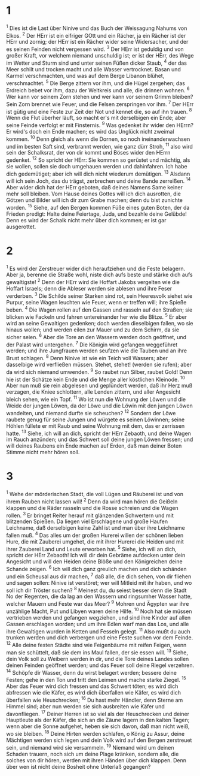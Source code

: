 # 1
<sup>1</sup> Dies ist die Last über Ninive und das Buch der Weissagung Nahums von Elkos. <sup>2</sup> Der HErr ist ein eifriger GOtt und ein Rächer, ja ein Rächer ist der HErr und zornig; der HErr ist ein Rächer wider seine Widersacher, und der es seinen Feinden nicht vergessen wird. <sup>3</sup> Der HErr ist geduldig und von großer Kraft, vor welchem niemand unschuldig ist; er ist der HErr, des Wege im Wetter und Sturm sind und unter seinen Füßen dicker Staub, <sup>4</sup> der das Meer schilt und trocken macht und alle Wasser vertrocknet. Basan und Karmel verschmachten, und was auf dem Berge Libanon blühet, verschmachtet. <sup>5</sup> Die Berge zittern vor ihm, und die Hügel zergehen; das Erdreich bebet vor ihm, dazu der Weltkreis und alle, die drinnen wohnen. <sup>6</sup> Wer kann vor seinem Zorn stehen und wer kann vor seinem Grimm bleiben? Sein Zorn brennet wie Feuer, und die Felsen zerspringen vor ihm. <sup>7</sup> Der HErr ist gütig und eine Feste zur Zeit der Not und kennet die, so auf ihn trauen. <sup>8</sup> Wenn die Flut überher läuft, so macht er's mit derselbigen ein Ende; aber seine Feinde verfolgt er mit Finsternis. <sup>9</sup> Was gedenket ihr wider den HErrn? Er wird's doch ein Ende machen; es wird das Unglück nicht zweimal kommen. <sup>10</sup> Denn gleich als wenn die Dornen, so noch ineinanderwachsen und im besten Saft sind, verbrannt werden, wie ganz dürr Stroh, <sup>11</sup> also wird sein der Schalksrat, der von dir kommt und Böses wider den HErrn gedenket. <sup>12</sup> So spricht der HErr: Sie kommen so gerüstet und mächtig, als sie wollen, sollen sie doch umgehauen werden und dahinfahren. Ich habe dich gedemütiget; aber ich will dich nicht wiederum demütigen. <sup>13</sup> Alsdann will ich sein Joch, das du trägst, zerbrechen und deine Bande zerreißen. <sup>14</sup> Aber wider dich hat der HErr geboten, daß deines Namens Same keiner mehr soll bleiben. Vom Hause deines Gottes will ich dich ausrotten, die Götzen und Bilder will ich dir zum Grabe machen; denn du bist zunichte worden. <sup>15</sup> Siehe, auf den Bergen kommen Füße eines guten Boten, der da Frieden predigt: Halte deine Feiertage, Juda, und bezahle deine Gelübde! Denn es wird der Schalk nicht mehr über dich kommen; er ist gar ausgerottet.

# 2
<sup>1</sup> Es wird der Zerstreuer wider dich heraufziehen und die Feste belagern. Aber ja, berenne die Straße wohl, niste dich aufs beste und stärke dich aufs gewaltigste! <sup>2</sup> Denn der HErr wird die Hoffart Jakobs vergelten wie die Hoffart Israels; denn die Ableser werden sie ablesen und ihre Feser verderben. <sup>3</sup> Die Schilde seiner Starken sind rot, sein Heeresvolk siehet wie Purpur, seine Wagen leuchten wie Feuer, wenn er treffen will; ihre Spieße beben. <sup>4</sup> Die Wagen rollen auf den Gassen und rasseln auf den Straßen; sie blicken wie Fackeln und fahren untereinander her wie die Blitze. <sup>5</sup> Er aber wird an seine Gewaltigen gedenken; doch werden dieselbigen fallen, wo sie hinaus wollen; und werden eilen zur Mauer und zu dem Schirm, da sie sicher seien. <sup>6</sup> Aber die Tore an den Wassern werden doch geöffnet, und der Palast wird untergehen. <sup>7</sup> Die Königin wird gefangen weggeführet werden; und ihre Jungfrauen werden seufzen wie die Tauben und an ihre Brust schlagen. <sup>8</sup> Denn Ninive ist wie ein Teich voll Wassers; aber dasselbige wird verfließen müssen. Stehet, stehet! (werden sie rufen); aber da wird sich niemand umwenden. <sup>9</sup> So raubet nun Silber, raubet Gold! Denn hie ist der Schätze kein Ende und die Menge aller köstlichen Kleinode. <sup>10</sup> Aber nun muß sie rein abgelesen und geplündert werden, daß ihr Herz muß verzagen, die Kniee schlottern, alle Lenden zittern, und aller Angesicht bleich sehen, wie ein Topf. <sup>11</sup> Wo ist nun die Wohnung der Löwen und die Weide der jungen Löwen, da der Löwe und die Löwin mit den jungen Löwen wandelten, und niemand durfte sie scheuchen? <sup>12</sup> Sondern der Löwe raubete genug für seine Jungen und würgete es seinen Löwinnen; seine Höhlen füllete er mit Raub und seine Wohnung mit dem, das er zerrissen hatte. <sup>13</sup> Siehe, ich will an dich, spricht der HErr Zebaoth, und deine Wagen im Rauch anzünden; und das Schwert soll deine jungen Löwen fressen; und will deines Raubens ein Ende machen auf Erden, daß man deiner Boten Stimme nicht mehr hören soll.

# 3
<sup>1</sup> Wehe der mörderischen Stadt, die voll Lügen und Räuberei ist und von ihrem Rauben nicht lassen will! <sup>2</sup> Denn da wird man hören die Geißeln klappen und die Räder rasseln und die Rosse schreien und die Wagen rollen. <sup>3</sup> Er bringet Reiter herauf mit glänzenden Schwertern und mit blitzenden Spießen. Da liegen viel Erschlagene und große Haufen Leichname, daß derselbigen keine Zahl ist und man über ihre Leichname fallen muß. <sup>4</sup> Das alles um der großen Hurerei willen der schönen lieben Hure, die mit Zauberei umgehet, die mit ihrer Hurerei die Heiden und mit ihrer Zauberei Land und Leute erworben hat. <sup>5</sup> Siehe, ich will an dich, spricht der HErr Zebaoth! Ich will dir dein Gebräme aufdecken unter dein Angesicht und will den Heiden deine Blöße und den Königreichen deine Schande zeigen. <sup>6</sup> Ich will dich ganz greulich machen und dich schänden und ein Scheusal aus dir machen, <sup>7</sup> daß alle, die dich sehen, von dir fliehen und sagen sollen: Ninive ist verstöret; wer will Mitleid mit ihr haben, und wo soll ich dir Tröster suchen? <sup>8</sup> Meinest du, du seiest besser denn die Stadt No der Regenten, die da lag an den Wassern und ringsumher Wasser hatte, welcher Mauern und Feste war das Meer? <sup>9</sup> Mohren und Ägypten war ihre unzählige Macht, Put und Libyen waren deine Hilfe. <sup>10</sup> Noch hat sie müssen vertrieben werden und gefangen wegziehen, und sind ihre Kinder auf allen Gassen erschlagen worden; und um ihre Edlen warf man das Los, und alle ihre Gewaltigen wurden in Ketten und Fesseln gelegt. <sup>11</sup> Also mußt du auch trunken werden und dich verbergen und eine Feste suchen vor dem Feinde. <sup>12</sup> Alle deine festen Städte sind wie Feigenbäume mit reifen Feigen, wenn man sie schüttelt, daß sie dem ins Maul fallen, der sie essen will. <sup>13</sup> Siehe, dein Volk soll zu Weibern werden in dir, und die Tore deines Landes sollen deinen Feinden geöffnet werden; und das Feuer soll deine Riegel verzehren. <sup>14</sup> Schöpfe dir Wasser, denn du wirst belagert werden; bessere deine Festen; gehe in den Ton und tritt den Leimen und mache starke Ziegel. <sup>15</sup> Aber das Feuer wird dich fressen und das Schwert töten; es wird dich abfressen wie die Käfer, es wird dich überfallen wie Käfer, es wird dich überfallen wie Heuschrecken; <sup>16</sup> Du hast mehr Händler, denn Sterne am Himmel sind; aber nun werden sie sich ausbreiten wie Käfer und davonfliegen. <sup>17</sup> Deiner Herren ist so viel als der Heuschrecken und deiner Hauptleute als der Käfer, die sich an die Zäune lagern in den kalten Tagen; wenn aber die Sonne aufgehet, heben sie sich davon, daß man nicht weiß, wo sie bleiben. <sup>18</sup> Deine Hirten werden schlafen, o König zu Assur, deine Mächtigen werden sich legen und dein Volk wird auf den Bergen zerstreuet sein, und niemand wird sie versammeln. <sup>19</sup> Niemand wird um deinen Schaden trauern, noch sich um deine Plage kränken, sondern alle, die solches von dir hören, werden mit ihren Händen über dich klappen. Denn über wen ist nicht deine Bosheit ohne Unterlaß gegangen?
